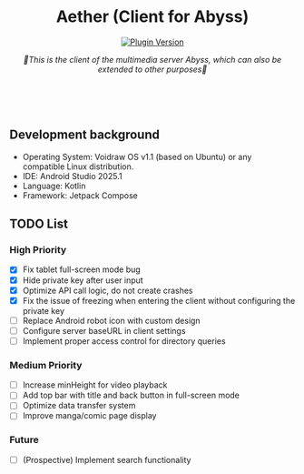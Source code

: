 <div align="center">

# Aether (Client for Abyss)

[![Plugin Version](https://img.shields.io/badge/Alpha-v0.1-red.svg?style=for-the-badge&color=76bad9)](https://github.com/rootacite/Aether)

_🚀This is the client of the multimedia server Abyss, which can also be extended to other purposes🚀_

</div>

<br/>
<br/>
<br/>

## Development background

- Operating System: Voidraw OS v1.1 (based on Ubuntu) or any compatible Linux distribution.
- IDE: Android Studio 2025.1
- Language: Kotlin
- Framework: Jetpack Compose

## TODO List

### High Priority
- [x] Fix tablet full-screen mode bug
- [x] Hide private key after user input
- [x] Optimize API call logic, do not create crashes
- [x] Fix the issue of freezing when entering the client without configuring the private key
- [ ] Replace Android robot icon with custom design
- [ ] Configure server baseURL in client settings
- [ ] Implement proper access control for directory queries

### Medium Priority
- [ ] Increase minHeight for video playback
- [ ] Add top bar with title and back button in full-screen mode
- [ ] Optimize data transfer system
- [ ] Improve manga/comic page display

### Future
- [ ] (Prospective) Implement search functionality